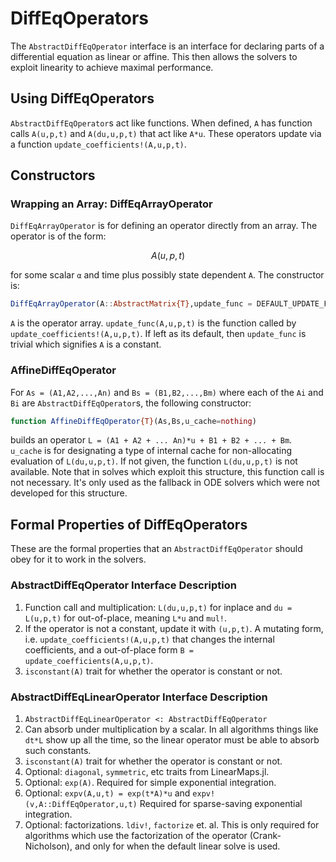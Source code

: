 # DiffEqOperators

The `AbstractDiffEqOperator` interface is an interface for declaring parts of
a differential equation as linear or affine. This then allows the solvers to
exploit linearity to achieve maximal performance.

## Using DiffEqOperators

`AbstractDiffEqOperator`s act like functions. When defined, `A` has function
calls `A(u,p,t)` and `A(du,u,p,t)` that act like `A*u`. These operators update
via a function `update_coefficients!(A,u,p,t)`.

## Constructors

### Wrapping an Array: DiffEqArrayOperator

`DiffEqArrayOperator` is for defining an operator directly from an array. The
operator is of the form:

```math
A(u,p,t)
```

for some scalar `α` and time plus possibly state dependent `A`. The
constructor is:

```julia
DiffEqArrayOperator(A::AbstractMatrix{T},update_func = DEFAULT_UPDATE_FUNC)
```

`A` is the operator array. `update_func(A,u,p,t)` is the function called by 
`update_coefficients!(A,u,p,t)`. If left as its default, then `update_func` 
is trivial which signifies `A` is a constant.

### AffineDiffEqOperator

For `As = (A1,A2,...,An)` and `Bs = (B1,B2,...,Bm)` where each of the `Ai` and
`Bi` are `AbstractDiffEqOperator`s, the following constructor:

```julia
function AffineDiffEqOperator{T}(As,Bs,u_cache=nothing)
```

builds an operator `L = (A1 + A2 + ... An)*u + B1 + B2 + ... + Bm`. `u_cache`
is for designating a type of internal cache for non-allocating evaluation of
`L(du,u,p,t)`. If not given, the function `L(du,u,p,t)` is not available. Note
that in solves which exploit this structure, this function call is not necessary.
It's only used as the fallback in ODE solvers which were not developed for this
structure.

## Formal Properties of DiffEqOperators

These are the formal properties that an `AbstractDiffEqOperator` should obey
for it to work in the solvers.

### AbstractDiffEqOperator Interface Description

1. Function call and multiplication: `L(du,u,p,t)` for inplace and `du = L(u,p,t)` for
   out-of-place, meaning `L*u` and `mul!`.
2. If the operator is not a constant, update it with `(u,p,t)`. A mutating form, i.e.
   `update_coefficients!(A,u,p,t)` that changes the internal coefficients, and a
   out-of-place form `B = update_coefficients(A,u,p,t)`.
3. `isconstant(A)` trait for whether the operator is constant or not.

### AbstractDiffEqLinearOperator Interface Description

1. `AbstractDiffEqLinearOperator <: AbstractDiffEqOperator`
2. Can absorb under multiplication by a scalar. In all algorithms things like
   `dt*L` show up all the time, so the linear operator must be able to absorb
   such constants.
4. `isconstant(A)` trait for whether the operator is constant or not.
5. Optional: `diagonal`, `symmetric`, etc traits from LinearMaps.jl.
6. Optional: `exp(A)`. Required for simple exponential integration.
7. Optional: `expv(A,u,t) = exp(t*A)*u` and `expv!(v,A::DiffEqOperator,u,t)`
   Required for sparse-saving exponential integration.
8. Optional: factorizations. `ldiv!`, `factorize` et. al. This is only required
   for algorithms which use the factorization of the operator (Crank-Nicholson),
   and only for when the default linear solve is used.
